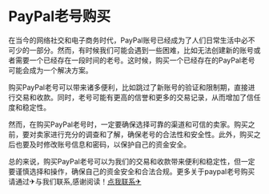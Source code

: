 # PayPal老号购买

在当今的网络社交和电子商务时代，PayPal账号已经成为了人们日常生活中必不可少的一部分。然而，有时候我们可能会遇到一些困难，比如无法创建新的账号或者需要一个已经存在一段时间的老号。这时候，购买一个已经存在的PayPal老号可能会成为一个解决方案。

购买PayPal老号可以带来诸多便利，比如跳过了新账号的验证和限制期，直接进行交易和收款。同时，老号可能有更高的信誉和更多的交易记录，从而增加了信任度和稳定性。

然而，在购买PayPal老号时，一定要确保选择可靠的渠道和可信的卖家。购买之前，要对卖家进行充分的调查和了解，确保老号的合法性和安全性。此外，购买之后也要及时修改账号信息和密码，以保护自己的资金安全。

总的来说，购买PayPal老号可以为我们的交易和收款带来便利和稳定性，但一定要谨慎选择和操作，确保自己的资金安全和合法合规。更多关于paypal老号购买 请通过✈与我们联系,感谢阅读！[点我联系✈](https://data.G208.com)